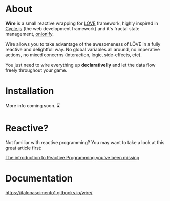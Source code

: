# About

**Wire** is a small reactive wrapping for [LÖVE](https://love2d.org/) framework,
highly inspired in [Cycle.js](cycle.js.org) (the web development framework) and it's fractal state
management, [onionify](https://github.com/staltz/cycle-onionify).

Wire allows you to take advantage of the awesomeness of LÖVE in a fully
reactive and delightfull way. No global variables all around, no imperative
actions, no mixed concerns (interaction, logic, side-effects, etc).

You just need to wire everything up **declarativelly** and let the data flow
freely throughout your game.


# Installation

More info coming soon. :hourglass:


# Reactive?

Not familiar with reactive programming? You may want to take a look at this
great article first:

[The introduction to Reactive Programming you've been
missing](https://gist.github.com/staltz/868e7e9bc2a7b8c1f754)


# Documentation

https://italonascimento1.gitbooks.io/wire/

